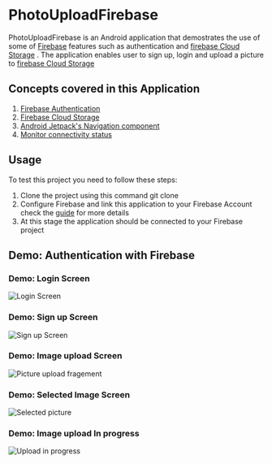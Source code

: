 # PhotoUploadFirebase


PhotoUploadFirebase is an Android application that demostrates the  use of some of [Firebase](firebase.google.com) features such as authentication and [firebase Cloud Storage](https://firebase.google.com/docs/storage) . The application enables user
to sign up, login and upload a picture to [firebase Cloud Storage](https://firebase.google.com/docs/storage)

##  Concepts covered in this Application

1.  [Firebase Authentication](https://firebase.google.com/docs/auth)
2.  [Firebase Cloud Storage](https://firebase.google.com/docs/storage)
3.  [Android Jetpack's Navigation component](https://developer.android.com/guide/navigation)
4.  [Monitor connectivity status](https://developer.android.com/training/monitoring-device-state/connectivity-status-type#java)


## Usage
To test this project you need to follow these steps:

1. Clone the project using this command  git clone 
2. Configure Firebase and link this application to your Firebase Account check the [guide](https://firebase.google.com/docs/android/setup) for more details
3. At this stage the application should be connected to your Firebase project

## Demo: Authentication with Firebase



### Demo: Login Screen
![Login Screen](https://github.com/claykabongok/PhotoUploadFirebase/blob/master/readme/login.jpg?raw=true)

### Demo: Sign up Screen
![Sign up Screen](https://github.com/claykabongok/PhotoUploadFirebase/blob/master/readme/signup.jpg?raw=true)

### Demo: Image upload Screen
![Picture upload fragement](https://github.com/claykabongok/PhotoUploadFirebase/blob/master/readme/uploadfragment.jpg?raw=true)

### Demo: Selected Image  Screen
![Selected picture](https://github.com/claykabongok/PhotoUploadFirebase/blob/master/readme/selectedpicture.jpg?raw=true)

### Demo: Image upload In progress
![Upload in progress](https://github.com/claykabongok/PhotoUploadFirebase/blob/master/readme/uploadinprogress.jpg?raw=true)


